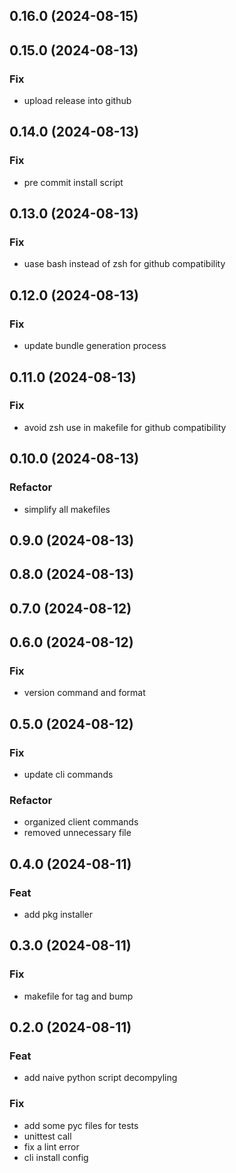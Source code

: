 ## 0.16.0 (2024-08-15)

## 0.15.0 (2024-08-13)

### Fix

- upload release into github

## 0.14.0 (2024-08-13)

### Fix

- pre commit install script

## 0.13.0 (2024-08-13)

### Fix

-  uase bash instead of zsh for github compatibility

## 0.12.0 (2024-08-13)

### Fix

- update bundle generation process

## 0.11.0 (2024-08-13)

### Fix

- avoid zsh use in makefile for github compatibility

## 0.10.0 (2024-08-13)

### Refactor

- simplify all makefiles

## 0.9.0 (2024-08-13)

## 0.8.0 (2024-08-13)

## 0.7.0 (2024-08-12)

## 0.6.0 (2024-08-12)

### Fix

- version command and format

## 0.5.0 (2024-08-12)

### Fix

- update cli commands

### Refactor

- organized client commands
- removed unnecessary file

## 0.4.0 (2024-08-11)

### Feat

- add pkg installer

## 0.3.0 (2024-08-11)

### Fix

- makefile for tag and bump

## 0.2.0 (2024-08-11)

### Feat

- add naive python script decompyling

### Fix

- add some pyc files for tests
- unittest call
- fix a lint error
- cli install config
